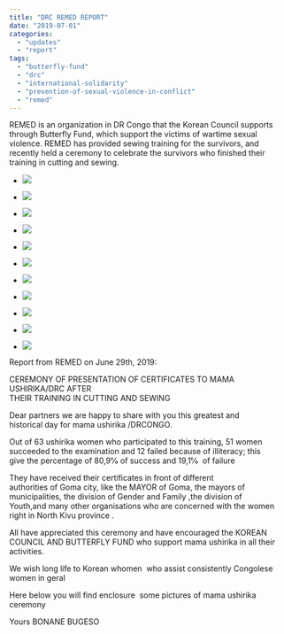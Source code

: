 ```yaml
---
title: "DRC REMED REPORT"
date: "2019-07-01"
categories: 
  - "updates"
  - "report"
tags: 
  - "butterfly-fund"
  - "drc"
  - "international-solidarity"
  - "prevention-of-sexual-violence-in-conflict"
  - "remed"
---
```


REMED is an organization in DR Congo that the Korean Council supports through Butterfly Fund, which support the victims of wartime sexual violence. REMED has provided sewing training for the survivors, and recently held a ceremony to celebrate the survivors who finished their training in cutting and sewing.

- ![](https://womenandwar.net/kr/wp-content/uploads/2019/07/DSC_1668-1024x683.jpg)
    
- ![](https://womenandwar.net/kr/wp-content/uploads/2019/07/DSC_1671-1024x683.jpg)
    
- ![](https://womenandwar.net/kr/wp-content/uploads/2019/07/DSC_1672-1024x683.jpg)
    
- ![](https://womenandwar.net/kr/wp-content/uploads/2019/07/DSC_1674-1024x683.jpg)
    
- ![](https://womenandwar.net/kr/wp-content/uploads/2019/07/DSC_1694-1024x683.jpg)
    
- ![](https://womenandwar.net/kr/wp-content/uploads/2019/07/DSC_1704-1024x683.jpg)
    
- ![](https://womenandwar.net/kr/wp-content/uploads/2019/07/DSC_1712-1024x683.jpg)
    
- ![](https://womenandwar.net/kr/wp-content/uploads/2019/07/DSC_1747-1024x683.jpg)
    
- ![](https://womenandwar.net/kr/wp-content/uploads/2019/07/DSC_1764-1024x683.jpg)
    
- ![](https://womenandwar.net/kr/wp-content/uploads/2019/07/DSC_1779-1024x683.jpg)
    
- ![](https://womenandwar.net/kr/wp-content/uploads/2019/07/DSC_1859-1024x683.jpg)
    

Report from REMED on June 29th, 2019:

CEREMONY OF PRESENTATION OF CERTIFICATES TO MAMA USHIRIKA/DRC AFTER  
THEIR TRAINING IN CUTTING AND SEWING

Dear partners we are happy to share with you this greatest and  
historical day for mama ushirika /DRCONGO.

Out of 63 ushirika women who participated to this training, 51 women  
succeeded to the examination and 12 failed because of illiteracy; this  
give the percentage of 80,9℅ of success and 19,1℅  of failure

They have received their certificates in front of different  
authorities of Goma city, like the MAYOR of Goma, the mayors of  
municipalities, the division of Gender and Family ,the division of  
Youth,and many other organisations who are concerned with the women  
right in North Kivu province .

All have appreciated this ceremony and have encouraged the KOREAN  
COUNCIL AND BUTTERFLY FUND who support mama ushirika in all their  
activities.

We wish long life to Korean whomen  who assist consistently Congolese  
women in geral

Here below you will find enclosure  some pictures of mama ushirika ceremony

Yours BONANE BUGESO
